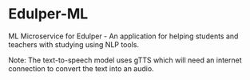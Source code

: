 # Edulper-ML
ML Microservice for Edulper - An application for helping students and teachers with studying using NLP tools.

Note: The text-to-speech model uses gTTS which will need an internet connection to convert the text into an audio.
